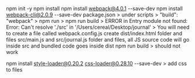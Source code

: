 npm init -y
npm install
npm install webpack@4.0.1 --save-dev
npm install webpack-cli@2.0.9 --save-dev
package.json > under scripts > "build": "webpack" > npm run > npm run build > ERROR in Entry module not found: Error: Can't resolve './src' in '/Users/cereal/Desktop/journal' > You will need to create a file called webpack.config.js
create dist/index.html folder and files
src/main.js and src/journal.js folder and files, all JS source code will go inside src and bundled code goes inside dist
npm run build > should not work

npm install style-loader@0.20.2 css-loader@0.28.10 --save-dev  > add css to files
